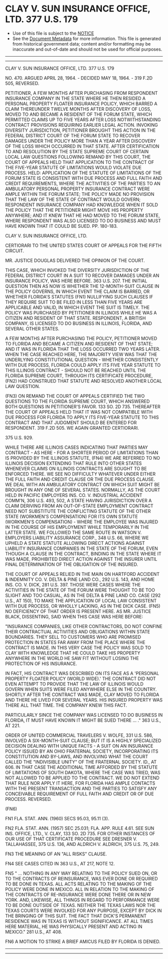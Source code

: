 ---
---

# CLAY V. SUN INSURANCE OFFICE, LTD. 377 U.S. 179

* Use of this file is subject to the [NOTICE](https://github.com/publicdocs/notice/blob/master/NOTICE)
* See the [Document Metadata](../../../) for more information.
  This file is generated from historical government data; content and/or formatting may be inaccurate and out-of-date and should not be used for official purposes.

----------
----------

CLAY V. SUN INSURANCE OFFICE, LTD. 377 U.S. 179

NO. 470.  ARGUED APRIL 28, 1964.  - DECIDED MAY 18, 1964.  - 319 F.2D 505, REVERSED.

PETITIONER, A FEW MONTHS AFTER PURCHASING FROM RESPONDENT INSURANCE COMPANY IN THE STATE WHERE HE THEN RESIDED A PERSONAL PROPERTY FLOATER INSURANCE POLICY, WHICH BARRED A CLAIM THEREUNDER TWELVE MONTHS AFTER DISCOVERY OF LOSS, MOVED TO AND BECAME A RESIDENT OF THE FORUM STATE, WHICH PERMITTED CLAIMS UP TO FIVE YEARS AFTER LOSS NOTWITHSTANDING CONTRACT PROVISIONS REQUIRING EARLIER LEGAL ACTION.  INVOKING DIVERSITY JURISDICTION, PETITIONER BROUGHT THIS ACTION IN THE FEDERAL DISTRICT COURT OF THE FORUM STATE TO RECOVER DAMAGES UNDER THE POLICY MORE THAN A YEAR AFTER DISCOVERY OF THE LOSS WHICH OCCURRED IN THAT STATE.  AFTER CERTIFICATION TO AND RESOLUTION BY THE STATE SUPREME COURT OF CERTAIN LOCAL LAW QUESTIONS FOLLOWING REMAND BY THIS COURT, THE COURT OF APPEALS HELD THAT APPLICATION TO THE CONTRACT OF THE FIVE-YEAR STATUTE OF LIMITATIONS WOULD VIOLATE DUE PROCESS.  HELD:  APPLICATION OF THE STATUTE OF LIMITATIONS OF THE FORUM STATE IS CONSISTENT WITH DUE PROCESS AND FULL FAITH AND CREDIT REQUIREMENTS, WHERE THE ACTIVITIES OF THE PARTIES TO AN AMBULATORY PERSONAL PROPERTY INSURANCE CONTRACT WERE AMPLE WITHIN THE FORUM STATE; THE POLICY MADE NO PROVISION THAT THE LAW OF THE STATE OF CONTRACT WOULD GOVERN; RESPONDENT INSURANCE COMPANY HAD KNOWLEDGE WHEN IT SOLD THE POLICY THAT THE PETITIONER MIGHT MOVE HIS PROPERTY ANYWHERE; AND IT KNEW THAT HE HAD MOVED TO THE FORUM STATE, WHERE RESPONDENT WAS ALSO LICENSED TO DO BUSINESS AND MUST HAVE KNOWN THAT IT COULD BE SUED.  PP. 180-183.

CLAY V. SUN INSURANCE OFFICE, LTD.

CERTIORARI TO THE UNITED STATES COURT OF APPEALS FOR THE FIFTH CIRCUIT.

MR. JUSTICE DOUGLAS DELIVERED THE OPINION OF THE COURT.

THIS CASE, WHICH INVOKED THE DIVERSITY JURISDICTION OF THE FEDERAL DISTRICT COURT IN A SUIT TO RECOVER DAMAGES UNDER AN INSURANCE POLICY, WAS HERE BEFORE.  363 U.S. 207.  THE INITIAL QUESTION THEN AS NOW IS WHETHER THE 12-MONTH-SUIT CLAUSE IN THE POLICY GOVERNS, IN WHICH EVENT THE CLAIM IS BARRED, OR WHETHER FLORIDA'S STATUTES  (FN1)  NULLIFYING SUCH CLAUSES IF THEY REQUIRE SUIT TO BE FILED IN LESS THAN FIVE YEARS ARE APPLICABLE AND VALID, IN WHICH EVENT THE SUIT IS TIMELY.  THE POLICY WAS PURCHASED BY PETITIONER IN ILLINOIS WHILE HE WAS A CITIZEN AND RESIDENT OF THAT STATE.  RESPONDENT, A BRITISH COMPANY, IS LICENSED TO DO BUSINESS IN ILLINOIS, FLORIDA, AND SEVERAL OTHER STATES.

A FEW MONTHS AFTER PURCHASING THE POLICY, PETITIONER MOVED TO FLORIDA AND BECAME A CITIZEN AND RESIDENT OF THAT STATE; AND IT WAS IN FLORIDA THAT THE LOSS OCCURRED TWO YEARS LATER.  WHEN THE CASE REACHED HERE, THE MAJORITY VIEW WAS THAT THE UNDERLYING CONSTITUTIONAL QUESTION - WHETHER CONSISTENTLY WITH DUE PROCESS, FLORIDA COULD APPLY ITS FIVE YEAR STATUTE TO THIS ILLINOIS CONTRACT - SHOULD NOT BE REACHED UNTIL THE FLORIDA SUPREME COURT, THROUGH ITS CERTIFICATE PROCEDURE,  (FN2) HAD CONSTRUED THAT STATUTE AND RESOLVED ANOTHER LOCAL LAW QUESTION.

(FN3)  ON REMAND THE COURT OF APPEALS CERTIFIED THE TWO QUESTIONS TO THE FLORIDA SUPREME COURT, WHICH ANSWERED BOTH QUESTIONS IN PETITIONER'S FAVOR.  133 SO. 2D 735.  THEREAFTER THE COURT OF APPEALS HELD THAT IT WAS NOT COMPATIBLE WITH DUE PROCESS FOR FLORIDA TO APPLY ITS FIVE-YEAR STATUTE TO THIS CONTRACT AND THAT JUDGMENT SHOULD BE ENTERED FOR RESPONDENT.  319 F.2D 505.  WE AGAIN GRANTED CERTIORARI.

375 U.S. 929.

WHILE THERE ARE ILLINOIS CASES INDICATING THAT PARTIES MAY CONTRACT - AS HERE - FOR A SHORTER PERIOD OF LIMITATIONS THAN IS PROVIDED BY THE ILLINOIS STATUTE,  (FN4)  WE ARE REFERRED TO NO ILLINOIS DECISION EXTENDING THAT RULE INTO OTHER STATES WHENEVER CLAIMS ON ILLINOIS CONTRACTS ARE SOUGHT TO BE ENFORCED THERE.  WE SEE NO DIFFICULTY WHATEVER UNDER EITHER THE FULL FAITH AND CREDIT CLAUSE OR THE DUE PROCESS CLAUSE.  WE DEAL WITH AN AMBULATORY CONTRACT ON WHICH SUIT MIGHT BE BROUGHT IN ANY ONE OF SEVERAL STATES.  NORMALLY, AS THE COURT HELD IN PACIFIC EMPLOYERS INS. CO. V. INDUSTRIAL ACCIDENT COMM'N, 306 U.S. 493, 502, A STATE HAVING JURISDICTION OVER A CLAIM DERIVING FROM AN OUT-OF-STATE EMPLOYMENT CONTRACT NEED NOT SUBSTITUTE THE CONFLICTING STATUTE OF THE OTHER STATE (WORKMEN'S COMPENSATION) FOR ITS OWN STATUTE (WORKMEN'S COMPENSATION) - WHERE THE EMPLOYEE WAS INJURED IN THE COURSE OF HIS EMPLOYMENT WHILE TEMPORARILY IN THE LATTER STATE.  WE FOLLOWED THE SAME ROUTE IN WATSON V. EMPLOYERS LIABILITY ASSURANCE CORP., 348 U.S. 66, WHERE WE UPHELD A STATE STATUTE ALLOWING DIRECT ACTIONS AGAINST LIABILITY INSURANCE COMPANIES IN THE STATE OF THE FORUM, EVEN THOUGH A CLAUSE IN THE CONTRACT, BINDING IN THE STATE WHERE IT WAS MADE, PROHIBITED DIRECT ACTION AGAINST THE INSURER UNTIL FINAL DETERMINATION OF THE OBLIGATION OF THE INSURED.

THE COURT OF APPEALS RELIED IN THE MAIN ON HARTFORD ACCIDENT & INDEMNITY CO. V. DELTA & PINE LAND CO., 292 U.S. 143, AND HOME INS. CO. V. DICK, 281 U.S. 397.  THOSE WERE CASES WHERE THE ACTIVITIES IN THE STATE OF THE FORUM WERE THOUGHT TO BE TOO SLIGHT AND TOO CASUAL, AS IN THE DELTA & PINE LAND CO. CASE (292 U.S., AT 150), TO MAKE THE APPLICATION OF LOCAL LAW CONSISTENT WITH DUE PROCESS, OR WHOLLY LACKING, AS IN THE DICK CASE.  (FN5)  NO DEFICIENCY OF THAT ORDER IS PRESENT HERE.  AS MR. JUSTICE BLACK, DISSENTING, SAID WHEN THIS CASE WAS HERE BEFORE:

"INSURANCE COMPANIES, LIKE OTHER CONTRACTORS, DO NOT CONFINE THEIR CONTRACTUAL ACTIVITIES AND OBLIGATIONS WITHIN STATE BOUNDARIES.  THEY SELL TO CUSTOMERS WHO ARE PROMISED PROTECTION IN STATES FAR AWAY FROM THE PLACE WHERE THE CONTRACT IS MADE.  IN THIS VERY CASE THE POLICY WAS SOLD TO CLAY WITH KNOWLEDGE THAT HE COULD TAKE HIS PROPERTY ANYWHERE IN THE WORLD HE SAW FIT WITHOUT LOSING THE PROTECTION OF HIS INSURANCE.

IN FACT, HIS CONTRACT WAS DESCRIBED ON ITS FACE AS A 'PERSONAL PROPERTY FLOATER POLICY (WORLD WIDE).'  THE CONTRACT DID NOT EVEN ATTEMPT TO PROVIDE THAT THE LAW OF ILLINOIS WOULD GOVERN WHEN SUITS WERE FILED ANYWHERE ELSE IN THE COUNTRY.  SHORTLY AFTER THE CONTRACT WAS MADE, CLAY MOVED TO FLORIDA AND THERE HE LIVED FOR SEVERAL YEARS.  HIS INSURED PROPERTY WAS THERE ALL THAT TIME.  THE COMPANY KNEW THIS FACT.

PARTICULARLY SINCE THE COMPANY WAS LICENSED TO DO BUSINESS IN FLORIDA, IT MUST HAVE KNOWN IT MIGHT BE SUED THERE  ...  ."  363 U.S., AT 221.

ORDER OF UNITED COMMERCIAL TRAVELERS V. WOLFE, 331 U.S. 586, INVOLVED A SIX-MONTH-SUIT CLAUSE; BUT IT IS A HIGHLY SPECIALIZED DECISION DEALING WITH UNIQUE FACTS - A SUIT ON AN INSURANCE POLICY ISSUED BY AN OHIO FRATERNAL SOCIETY, INCORPORATING ITS CONSTITUTION AND BY-LAWS, AND INVOLVING WHAT THE COURT CALLED THE "INDIVISIBLE UNITY" OF THE FRATERNAL SOCIETY.  ID., AT 606.  IN THAT CASE THE ADDITIONAL TIME AFFORDED BY THE STATUTE OF LIMITATIONS OF SOUTH DAKOTA, WHERE THE CASE WAS TRIED, WAS NOT ALLOWED TO BE APPLIED TO THE CONTRACT.  WE DO NOT EXTEND THAT RULE NOR APPLY IT HERE, FOR FLORIDA HAS AMPLE CONTACTS WITH THE PRESENT TRANSACTION AND THE PARTIES TO SATISFY ANY CONCEIVABLE REQUIREMENT OF FULL FAITH AND CREDIT OR OF DUE PROCESS.  REVERSED.

(FN6)

FN1  FLA. STAT. ANN. (1960) SECS 95.03, 95.11 (3).

FN2  FLA. STAT. ANN. (1957) SEC 25.031; FLA. APP. RULE 4.61.  SEE SUN INS. OFFICE, LTD., V. CLAY, 133 SO. 2D 735.  FOR OTHER INSTANCES OF OUR USE OF THAT CERTIFICATE PROCEDURE SEE DRESNER V. TALLAHASSEE, 375 U.S. 136, AND ALDRICH V. ALDRICH, 375 U.S. 75, 249.

FN3  THE MEANING OF AN "ALL RISKS" CLAUSE.

FN4  SEE CASES CITED IN 363 U.S., AT 217, NOTE 12.

FN5  "  ...  NOTHING IN ANY WAY RELATING TO THE POLICY SUED ON, OR TO THE CONTRACTS OF REINSURANCE, WAS EVER DONE OR REQUIRED TO BE DONE IN TEXAS.  ALL ACTS RELATING TO THE MAKING OF THE POLICY WERE DONE IN MEXICO.  ALL IN RELATION TO THE MAKING OF THE CONTRACTS OF RE-INSURANCE WERE DONE THERE OR IN NEW YORK.  AND, LIKEWISE, ALL THINGS IN REGARD TO PERFORMANCE WERE TO BE DONE OUTSIDE OF TEXAS.  NEITHER THE TEXAS LAWS NOR THE TEXAS COURTS WERE INVOLKED FOR ANY PURPOSE, EXCEPT BY DICK IN THE BRINGING OF THIS SUIT.  THE FACT THAT DICK'S PERMANENT RESIDENCE WAS IN TEXAS IS WITHOUT SIGNIFICANCE.  AT ALL TIMES HERE MATERIAL, HE WAS PHYSICALLY PRESENT AND ACTING IN MEXICO."  281 U.S., AT 408.

FN6  A MOTION TO STRIKE A BRIEF AMICUS FILED BY FLORIDA IS DENIED.


----------
----------


